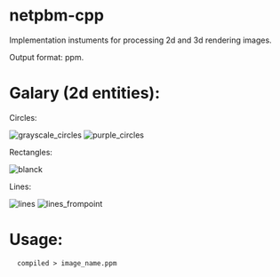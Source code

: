 # netpbm-cpp
Implementation instuments for processing 2d and 3d rendering images.

Output format: ppm.

# Galary (2d entities):
Circles:

![grayscale_circles](https://github.com/peplxx/netpbm-cpp/assets/91543105/342eb828-de4f-499e-b7cf-eb7587be8353)
![purple_circles](https://github.com/peplxx/netpbm-cpp/assets/91543105/35ea2f3a-ceaa-43a3-ba73-c923ae659584)

Rectangles:

![blanck](https://github.com/peplxx/netpbm-cpp/assets/91543105/3e781be1-0605-456f-9160-ddf994b7812b)

Lines:

![lines](https://github.com/peplxx/netpbm-cpp/assets/91543105/b64d4aea-13a7-4842-b581-2256d983023a)
![lines_frompoint](https://github.com/peplxx/netpbm-cpp/assets/91543105/de3c2e4b-c536-49f7-9c8f-92d2883cbfcc)

# Usage:
```
  compiled > image_name.ppm
```

